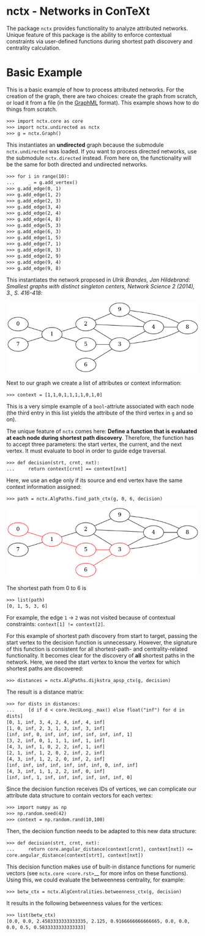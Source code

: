 nctx - Networks in ConTeXt
==========================

The package `nctx` provides functionality to analyze attributed networks. Unique feature of this package is the ability to enforce contextual constraints via user-defined functions during shortest path discovery and centrality calculation.

Basic Example
=============

This is a basic example of how to process attributed networks. For the creation of the graph, there are two choices: create the graph from scratch, or load it from a file (in the [GraphML](https://en.wikipedia.org/wiki/GraphML) format). This example shows how to do things from scratch.

```python3
>>> import nctx.core as core
>>> import nctx.undirected as nctx
>>> g = nctx.Graph()
```

This instantiates an **undirected** graph because the submodule `nctx.undirected` was loaded. If you want to process directed networks, use the submodule `nctx.directed` instead. From here on, the functionality will be the same for both directed and undirected networks.

```python3
>>> for i in range(10):
...     _ = g.add_vertex()
>>> g.add_edge(0, 1)
>>> g.add_edge(1, 2)
>>> g.add_edge(2, 3)
>>> g.add_edge(3, 4)
>>> g.add_edge(2, 4)
>>> g.add_edge(4, 8)
>>> g.add_edge(5, 3)
>>> g.add_edge(6, 3)
>>> g.add_edge(1, 5)
>>> g.add_edge(7, 1)
>>> g.add_edge(8, 3)
>>> g.add_edge(2, 9)
>>> g.add_edge(9, 4)
>>> g.add_edge(9, 8)
```

This instantiates the network proposed in *Ulrik Brandes, Jan Hildebrand: Smallest graphs with distinct singleton centers, Network Science 2 (2014), 3., S. 416-418*:

![An example graph](https://github.com/nctx/py3nctx/blob/assets/doc_gfx/minbcd.png)


Next to our graph we create a list of attributes or context information:

```python3
>>> context = [1,1,0,1,1,1,1,0,1,0]
```

This is a very simple example of a `bool`-attriute associated with each node (the third entry in this list yields the attribute of the third vertex in `g` and so on).

The unique feature of `nctx` comes here: **Define a function that is evaluated at each node during shortest path discovery**. Therefore, the function has to accept three parameters: the start vertex, the current, and the next vertex. It must evaluate to bool in order to guide edge traversal. 

```python3
>>> def decision(strt, crnt, nxt):
...     return context[crnt] == context[nxt]
```

Here, we use an edge only if its source and end vertex have the same context information assigned:

```python3
>>> path = nctx.AlgPaths.find_path_ctx(g, 0, 6, decision)
```

![The shortest path from 0 to 6.](https://github.com/nctx/py3nctx/blob/assets/doc_gfx/minbcd_path.png)

The shortest path from 0 to 6 is

```python3
>>> list(path)
[0, 1, 5, 3, 6]
```

For example, the edge `1` -> `2` was not visited because of contextual constraints: `context[1] != context[2]`.

For this example of shortest path discovery from start to target, passing the start vertex to the decision function is unnecessary. However, the signature of this function is consistent for all shortest-path- and centrality-related functionality. It becomes clear for the discovery of **all** shortest paths in the network. Here, we need the start vertex to know the vertex for which shortest paths are discovered:

```python3
>>> distances = nctx.AlgPaths.dijkstra_apsp_ctx(g, decision)
```

The result is a distance matrix:

```python3
>>> for dists in distances:
...     [d if d < core.VecULong._max() else float("inf") for d in dists]
[0, 1, inf, 3, 4, 2, 4, inf, 4, inf]
[1, 0, inf, 2, 3, 1, 3, inf, 3, inf]
[inf, inf, 0, inf, inf, inf, inf, inf, inf, 1]
[3, 2, inf, 0, 1, 1, 1, inf, 1, inf]
[4, 3, inf, 1, 0, 2, 2, inf, 1, inf]
[2, 1, inf, 1, 2, 0, 2, inf, 2, inf]
[4, 3, inf, 1, 2, 2, 0, inf, 2, inf]
[inf, inf, inf, inf, inf, inf, inf, 0, inf, inf]
[4, 3, inf, 1, 1, 2, 2, inf, 0, inf]
[inf, inf, 1, inf, inf, inf, inf, inf, inf, 0]
```

Since the decision function receives IDs of vertices, we can complicate our attribute data structure to contain vectors for each vertex:

```python3
>>> import numpy as np
>>> np.random.seed(42)
>>> context = np.random.rand(10,100)
```

Then, the decision function needs to be adapted to this new data structure:

```python3
>>> def decision(strt, crnt, nxt):
...     return core.angular_distance(context[crnt], context[nxt]) <= core.angular_distance(context[strt], context[nxt])
```

This decision function makes use of built-in distance functions for numeric vectors (see `nctx.core <core.rst>`__ for more infos on these functions). Using this, we could evaluate the betweenness centrality, for example:

```python3
>>> betw_ctx = nctx.AlgCentralities.betweenness_ctx(g, decision)
```

It results in the following betweenness values for the vertices:

```python3
>>> list(betw_ctx)
[0.0, 0.0, 2.4583333333333335, 2.125, 0.9166666666666665, 0.0, 0.0, 0.0, 0.5, 0.5833333333333333]
```

